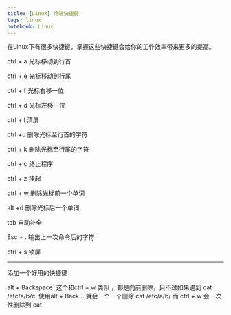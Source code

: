 ```yaml
---
title: [Linux] 终端快捷键
tags: linux
notebook: Linux
---
```



在Linux下有很多快捷键，掌握这些快捷键会给你的工作效率带来更多的提高。


ctrl + a 光标移动到行首

ctrl + e 光标移动到行尾

ctrl + f 光标右移一位

ctrl + d 光标左移一位

ctrl + l 清屏

ctrl +u 删除光标至行首的字符

ctrl + k 删除光标至行尾的字符

ctrl + c 终止程序

ctrl + z 挂起

ctrl + w 删除光标前一个单词

alt +d 删除光标后一个单词

tab 自动补全

Esc + . 输出上一次命令后的字符

ctrl + s 锁屏



* * *



添加一个好用的快捷键

alt + Backspace  这个和ctrl + w 类似 ，都是向前删除，只不过如果遇到 cat /etc/a/b/c  使用alt + Back... 就会一个一个删除 cat /etc/a/b/ 而 ctrl + w 会一次性删除到 cat
